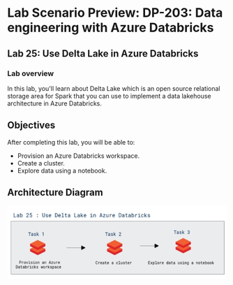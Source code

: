 # Lab Scenario Preview: DP-203: Data engineering with Azure Databricks


## Lab 25: Use Delta Lake in Azure Databricks

### Lab overview

In this lab, you'll learn about Delta Lake which is an open source relational storage area for Spark that you can use to implement a data lakehouse architecture in Azure Databricks.


## Objectives

After completing this lab, you will be able to:

 - Provision an Azure Databricks workspace.
 - Create a cluster.
 - Explore data using a notebook.

 
## Architecture Diagram


   ![Azure portal with a cloud shell pane](./media/lab25.png)
